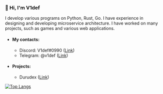 ### 👋 Hi, I'm V1def

I develop various programs on Python, Rust, Go. I have experience in designing and developing microservice architecture. I have worked on many projects, such as games and various web applications.

+ #### My contacts:
  + Discord: V1def#0990 ([Link](https://discord.com/users/411885690993901588))
  + Telegram: @v1def ([Link](https://t.me/v1def))

+ #### Projects:
  + Durudex ([Link](https://github.com/Durudex))

[![Top Langs](https://github-readme-stats.vercel.app/api/top-langs/?username=V1def&layout=compact)](https://github.com/V1def)
